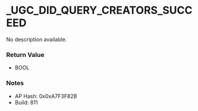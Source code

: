 # _UGC_DID_QUERY_CREATORS_SUCCEED

No description available.

### Return Value
* BOOL

### Notes
* AP Hash: 0x0xA7F3F82B
* Build: 811

